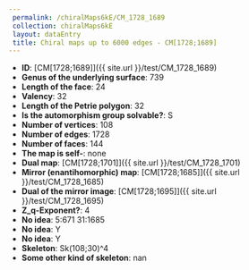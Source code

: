 ```yaml
--- 
 permalink: /chiralMaps6kE/CM_1728_1689 
 collection: chiralMaps6kE
 layout: dataEntry
 title: Chiral maps up to 6000 edges - CM[1728;1689]
---
```


- **ID**: [CM[1728;1689]]({{ site.url }}/test/CM_1728_1689)
- **Genus of the underlying surface**: 739
- **Length of the face**: 24
- **Valency**: 32
- **Length of the Petrie polygon**: 32
- **Is the automorphism group solvable?**: S
- **Number of vertices**: 108
- **Number of edges**: 1728
- **Number of faces**: 144
- **The map is self-**: none
- **Dual map**: [CM[1728;1701]]({{ site.url }}/test/CM_1728_1701)
- **Mirror (enantihomorphic) map**: [CM[1728;1685]]({{ site.url }}/test/CM_1728_1685)
- **Dual of the mirror image**: [CM[1728;1695]]({{ site.url }}/test/CM_1728_1695)
- **Z_q-Exponent?**: 4
- **No idea**:  5:671 31:1685
- **No idea**: Y
- **No idea**: Y
- **Skeleton**: Sk(108;30)^4
- **Some other kind of skeleton**: nan
